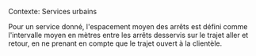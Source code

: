 Contexte: Services urbains

Pour un service donné, l'espacement moyen des arrêts est défini comme l'intervalle moyen en mètres entre les arrêts desservis sur le trajet aller et retour, en ne prenant en compte que le trajet ouvert à la clientèle.